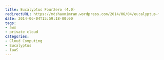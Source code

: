 ```yaml
---
title: Eucalyptus FourZero (4.0)
redirectURL: https://mdshaonimran.wordpress.com/2014/06/04/eucalyptus-fourzero-4-0/
date: 2014-06-04T15:59:18-00:00
tags:
- aws
- private cloud
categories:
- Cloud Computing
- Eucalyptus
- IaaS
---
```

